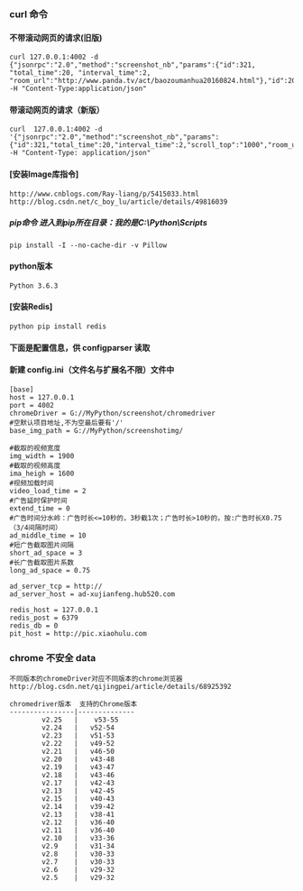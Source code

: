 ### curl 命令
#### 不带滚动网页的请求(旧版)
    curl 127.0.0.1:4002 -d {"jsonrpc":"2.0","method":"screenshot_nb","params":{"id":321, "total_time":20, "interval_time":2, "room_url":"http://www.panda.tv/act/baozoumanhua20160824.html"},"id":200} -H "Content-Type:application/json"
#### 带滚动网页的请求（新版）
    curl  127.0.0.1:4002 -d '{"jsonrpc":"2.0","method":"screenshot_nb","params":{"id":321,"total_time":20,"interval_time":2,"scroll_top":"1000","room_url":"http://www.panda.tv/act/baozoumanhua20160824.html"},"id":200}' -H "Content-Type: application/json"
#### [安装Image库指令]
    http://www.cnblogs.com/Ray-liang/p/5415033.html
    http://blog.csdn.net/c_boy_lu/article/details/49816039
##### pip命令 进入到pip所在目录：我的是C:\Python\Scripts
    pip install -I --no-cache-dir -v Pillow
#### python版本
    Python 3.6.3
#### [安装Redis]
    python pip install redis
#### 下面是配置信息，供 configparser 读取
#### 新建 config.ini（文件名与扩展名不限）文件中

    [base]
    host = 127.0.0.1
    port = 4002
    chromeDriver = G://MyPython/screenshot/chromedriver
    #空默认项目地址,不为空最后要有'/'
    base_img_path = G://MyPython/screenshotimg/

    #截取的视频宽度
    img_width = 1900
    #截取的视频高度
    ima_heigh = 1600
    #视频加载时间
    video_load_time = 2
    #广告延时保护时间
    extend_time = 0
    #广告时间分水岭：广告时长<=10秒的，3秒截1次；广告时长>10秒的，按:广告时长X0.75（3/4间隔时间）
    ad_middle_time = 10
    #短广告截取图片间隔
    short_ad_space = 3
    #长广告截取图片系数
    long_ad_space = 0.75

    ad_server_tcp = http://
    ad_server_host = ad-xujianfeng.hub520.com

    redis_host = 127.0.0.1
    redis_post = 6379
    redis_db = 0
    pit_host = http://pic.xiaohulu.com

###  chrome 不安全 data
    不同版本的chromeDriver对应不同版本的chrome浏览器
    http://blog.csdn.net/qijingpei/article/details/68925392

    chromedriver版本 	支持的Chrome版本
    ----------------|--------------
            v2.25   |    v53-55
            v2.24	|   v52-54
            v2.23	|   v51-53
            v2.22	|   v49-52
            v2.21	|   v46-50
            v2.20	|   v43-48
            v2.19	|   v43-47
            v2.18	|   v43-46
            v2.17	|   v42-43
            v2.13	|  	v42-45
            v2.15	|  	v40-43
            v2.14	|  	v39-42
            v2.13	|  	v38-41
            v2.12	|  	v36-40
            v2.11	|  	v36-40
            v2.10	|  	v33-36
            v2.9	|  	v31-34
            v2.8	|  	v30-33
            v2.7	|  	v30-33
            v2.6	|  	v29-32
            v2.5	|  	v29-32